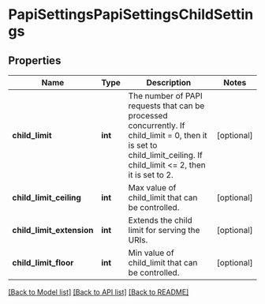 # PapiSettingsPapiSettingsChildSettings

## Properties
Name | Type | Description | Notes
------------ | ------------- | ------------- | -------------
**child_limit** | **int** | The number of PAPI requests that can be processed concurrently. If child_limit &#x3D; 0, then it is set to child_limit_ceiling. If child_limit &lt;&#x3D; 2, then it is set to 2. | [optional] 
**child_limit_ceiling** | **int** | Max value of child_limit that can be controlled. | [optional] 
**child_limit_extension** | **int** | Extends the child limit for serving the URIs. | [optional] 
**child_limit_floor** | **int** | Min value of child_limit that can be controlled. | [optional] 

[[Back to Model list]](../README.md#documentation-for-models) [[Back to API list]](../README.md#documentation-for-api-endpoints) [[Back to README]](../README.md)


